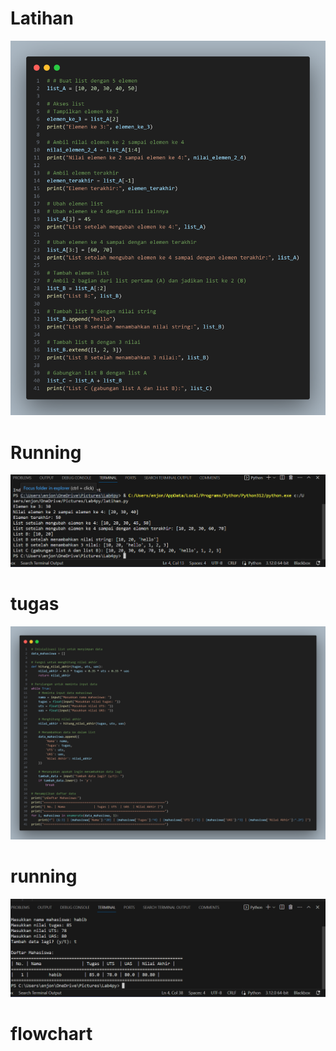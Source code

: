 # Latihan 
![gambar](ss1.png)
# Running
![gambar](ss3.png)
# tugas
![gambar](ss2.png)
# running
![gambar](ss4.png)
# flowchart
